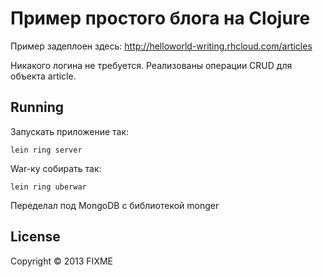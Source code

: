 # Пример простого блога на Clojure

Пример задеплоен здесь: http://helloworld-writing.rhcloud.com/articles

Никакого логина не требуется. Реализованы операции CRUD для объекта article.

## Running

Запускать приложение так:

    lein ring server

War-ку собирать так:
    
    lein ring uberwar
    

Переделал под MongoDB с библиотекой monger
## License

Copyright © 2013 FIXME
